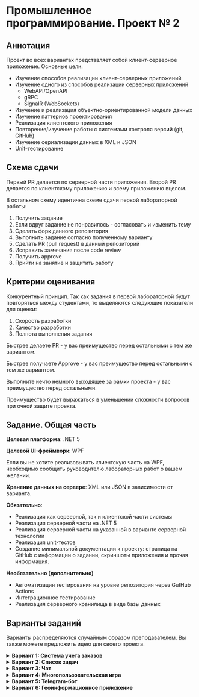 # Промышленное программирование. Проект № 2

## Аннотация

Проект во всех вариантах представляет собой клиент-серверное приложение. 
Основные цели:
* Изучение способов реализации клиент-серверных приложений
* Изучение одного из способов реализации серверных приложений 
  * WebAPI/OpenAPI
  * gRPC
  * SignalR (WebSockets)
* Изучение и реализация объектно-ориентированной модели данных
* Изучение паттернов проектирования
* Реализация клиентского приложения 
* Повторение/изучение работы с системами контроля версий (git, GitHub)
* Изучение сериализации данных в XML и JSON
* Unit-тестирование

## Схема сдачи

Первый PR делается по серверной части приложения.
Второй PR делается по клиентскому приложению и всему приложению вцелом.

В остальном схему идентична схеме сдачи первой лабораторной работы:
1. Получить задание
2. Если вдруг задание не понравилось - согласовать и изменить тему
3. Сделать форк данного репозитория
4. Выполнить задание согласно полученному варианту
5. Сделать PR (pull request) в данный репозиторий 
6. Исправить замечания после code review
7. Получить approve 
8. Прийти на занятие и защитить работу

## Критерии оценивания

Конкурентный принцип.
Так как задания в первой лабораторной будут повторяться между студентами, то выделяются следующие показатели для оценки:
1. Скорость разработки
2. Качество разработки
3. Полнота выполнения задания

Быстрее делаете PR - у вас преимущество перед остальными с тем же вариантом.

Быстрее получаете Approve - у вас преимущество перед остальными с тем же вариантом.

Выполните нечто немного выходящее за рамки проекта - у вас преимущество перед остальными.

Преимущество будет выражаться в уменьшении сложности вопросов при очной защите проекта.

## Задание. Общая часть

**Целевая платформа**: .NET 5

**Целевой UI-фреймворк**: WPF 

Если вы не хотите реализовывать клиентскую часть на WPF, необходимо сообщить руководителю лабораторных работ о вашем желании.

**Хранение данных на сервере**: XML или JSON в зависимости от варианта.

**Обязательно**:
* Реализация как серверной, так и клиентской части системы
* Реализация серверной части на .NET 5
* Реализация серверной части на указанной в варианте серверной технологии
* Реализация unit-тестов
* Создание минимальной документации к проекту: страница на GitHub с информации о задании, скриншоты приложения и прочая информация.

**Необязательно (дополнительно)**
* Автоматизация тестирования на уровне репозитория через GutHub Actions
* Интеграционное тестирование
* Реализация серверного хранилища в виде базы данных

## Варианты заданий

Варианты распределяются случайным образом преподавателем.
Вы также можете предложить идею для своего проекта.

<details>
  <summary><strong>Вариант 1: Система учета заказов</strong></summary>
  Вы разрабатываете систему по продаже свежих фруктов.
  Пользователем системы является поставщик продукции, которому необходимо вести учет сведений о продажах.
  
  Необходимый функционал:
  - хранение информации о продуктах
  - хранение информации о клиентах
  - хранение информации о заказах
  - выполнение CRUD-операций с перечисленными выше сущностями
  - управление статусами заказов
  - вывод отчета за месяц - самые продающиеся продукты и их суммарная стоимость.
  
  Варианты серверных технологий:
  - OpenAPI
  - gRPC
</details>

<details>
  <summary><strong>Вариант 2: Список задач</strong></summary>
  Вы разрабатываете корпоративную систему ведения задач.
  Задачи представляют собой:
  - текстовый заголовок 
  - текстовое описание
  - статус
  - кому назначена
  - набор тэгов, ассоциированных с задачей

  Необходимый функционал:
  - хранение информации о задачах
  - хранение информации об исполнителях задач
  - хранение информации о тэгах
  - выполнение CRUD-операций с перечисленными выше сущностями
  - управление статусами задач
  
   Варианты серверных технологий:
  - OpenAPI
  - gRPC
</details>

<details>
  <summary><strong>Вариант 3: Чат</strong></summary>
  Вы разрабатываете чат для обмена текстовыми сообщениями между пользователями.
  
  Необходимый функционал:
  - хранение информации о пользователях на сервере
  - хранение истории сообщений на клиентах
  - поддержка групповых чатов с сохранением истории и состава группы на сервере
  
  Варианты серверных технологий:  
  - gRPC
  - SignalR
</details>

<details>
  <summary><strong>Вариант 4: Многопользовательская игра</strong></summary>
  Вы разрабатываете игру, в которую могут одновременно играть несколько пользователей.
  
  Варианты:
  Driving game - "гонки"
  Snake game - "змейка"
  Pong game - "пинг-понг"
  
  Необходимый функционал:
  - обеспечение работы нескольких пользователей
  - хранение информации о пользователях на сервере
  - хранение информации о набранных очках на сервере
  
  В качестве клиентского приложения может выступать как WPF-приложение, так и Unity
    
  Варианты серверных технологий:  
  - gRPC
  - SignalR
</details>

<details>
  <summary><strong>Вариант 5: Telegram-бот</strong></summary>
  Необходимо реализовать бота для telegram, который будет оповещать в нужное время пользователя о предстоящем событии.
  Пример события - предстоящая лекция.
  
  Перечень событий должен храниться на сервере.
  Добавление события должно производиться в клиентском приложении (вне telegram)
  
  Функционал:
  - хранение событий в привязке к пользователю
  - обеспечение CRUD-операций с событиями
  - поддержка повторяемых событий (например, раз в неделю в указанное время)
  
  Библиотека для работы с API Telegram: https://github.com/TelegramBots/telegram.bot
  
  Варианты серверных технологий:  
  - OpenAPI
  - gRPC
</details>

<details>
  <summary><strong>Вариант 6: Геоинформационное приложение</strong></summary>
  Вы разрабатываете приложение для отображения банкоматов на карте.
  Каждый банкомат должен содержать информацию:
  - о банке
  - количестве денежных средств
  
  Оператор системы может изменять количество денежных средств.
  В клиентском приложении необходимо обеспечить функционал:
  - отображения объектов на карте
  - при выборе объекта на карте необходимо отобразить информацию о нем
  - изменения количества денежных средств в конкретном банкомате
  
  Компонент для отображения карты: http://mapsui.com/documentation/getting-started-wpf.html
  Сведения о банкоматах: https://github.com/itsec-labs/dotnet-2/blob/main/atm.geojson
  
  Варианты серверных технологий:  
  - OpenAPI
  - gRPC
</details>
